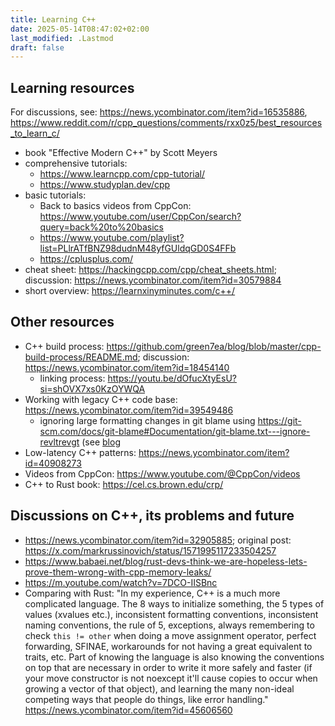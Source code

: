 ```yaml
---
title: Learning C++
date: 2025-05-14T08:47:02+02:00
last_modified: .Lastmod
draft: false
---
```

## Learning resources

For discussions, see: https://news.ycombinator.com/item?id=16535886, https://www.reddit.com/r/cpp_questions/comments/rxx0z5/best_resources_to_learn_c/

- book "Effective Modern C++" by Scott Meyers
- comprehensive tutorials:
  - https://www.learncpp.com/cpp-tutorial/
  - https://www.studyplan.dev/cpp
- basic tutorials:
  - Back to basics videos from CppCon: https://www.youtube.com/user/CppCon/search?query=back%20to%20basics
  - https://www.youtube.com/playlist?list=PLlrATfBNZ98dudnM48yfGUldqGD0S4FFb
  - https://cplusplus.com/
- cheat sheet: https://hackingcpp.com/cpp/cheat_sheets.html; discussion: https://news.ycombinator.com/item?id=30579884
- short overview: https://learnxinyminutes.com/c++/

## Other resources

- C++ build process: https://github.com/green7ea/blog/blob/master/cpp-build-process/README.md; discussion: https://news.ycombinator.com/item?id=18454140
  - linking process: https://youtu.be/dOfucXtyEsU?si=shOVX7xs0KzOYWQA
- Working with legacy C++ code base: https://news.ycombinator.com/item?id=39549486
  - ignoring large formatting changes in git blame using https://git-scm.com/docs/git-blame#Documentation/git-blame.txt---ignore-revltrevgt (see [blog](https://medium.com/@ramunarasinga/git-blame-ignore-revs-to-ignore-bulk-formatting-changes-f20ac23e6155)
- Low-latency C++ patterns: https://news.ycombinator.com/item?id=40908273
- Videos from CppCon: https://www.youtube.com/@CppCon/videos
- C++ to Rust book: https://cel.cs.brown.edu/crp/

## Discussions on C++, its problems and future

- https://news.ycombinator.com/item?id=32905885; original post: https://x.com/markrussinovich/status/1571995117233504257
- https://www.babaei.net/blog/rust-devs-think-we-are-hopeless-lets-prove-them-wrong-with-cpp-memory-leaks/
- https://m.youtube.com/watch?v=7DCO-IISBnc
- Comparing with Rust: "In my experience, C++ is a much more complicated language. The 8 ways to initialize something, the 5 types of values (xvalues etc.), inconsistent formatting conventions, inconsistent naming conventions, the rule of 5, exceptions, always remembering to check `this != other` when doing a move assignment operator, perfect forwarding, SFINAE, workarounds for not having a great equivalent to traits, etc. Part of knowing the language is also knowing the conventions on top that are necessary in order to write it more safely and faster (if your move constructor is not noexcept it'll cause copies to occur when growing a vector of that object), and learning the many non-ideal competing ways that people do things, like error handling." https://news.ycombinator.com/item?id=45606560